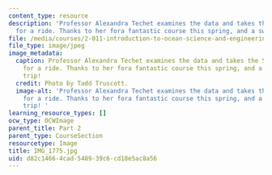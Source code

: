 ```yaml
---
content_type: resource
description: 'Professor Alexandra Techet examines the data and takes the SuperSeaPerch
  for a ride. Thanks to her fora fantastic course this spring, and a sweet field trip! '
file: /media/courses/2-011-introduction-to-ocean-science-and-engineering-spring-2006/d82c14664cad548939c6cd18e5ac8a56_IMG_1775.jpg
file_type: image/jpeg
image_metadata:
  caption: Professor Alexandra Techet examines the data and takes the SuperSeaPerch
    for a ride. Thanks to her fora fantastic course this spring, and a sweet field
    trip!
  credit: Photo by Tadd Truscott.
  image-alt: 'Professor Alexandra Techet examines the data and takes the SuperSeaPerch
    for a ride. Thanks to her fora fantastic course this spring, and a sweet field
    trip! '
learning_resource_types: []
ocw_type: OCWImage
parent_title: Part 2
parent_type: CourseSection
resourcetype: Image
title: IMG_1775.jpg
uid: d82c1466-4cad-5489-39c6-cd18e5ac8a56
---
```

